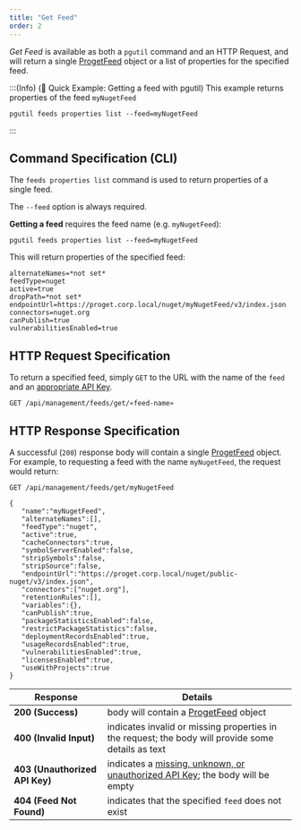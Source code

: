 ```yaml
---
title: "Get Feed"
order: 2
---
```


*Get Feed* is available as both a `pgutil` command and an HTTP Request, and will return a single [ProgetFeed](/docs/proget/reference-api/feeds/proget-api-feeds#feed-object) object or a list of properties for the specified feed.

:::(Info) (🚀 Quick Example: Getting a feed with pgutil)
This example returns properties of the feed `myNugetFeed`
```
pgutil feeds properties list --feed=myNugetFeed
```
:::

## Command Specification (CLI)
The `feeds properties list` command is used to return properties of a single feed.

The `--feed` option is always required. 

**Getting a feed** requires the feed name (e.g. `myNugetFeed`):
```
pgutil feeds properties list --feed=myNugetFeed
```
This will return properties of the specified feed:
```
alternateNames=*not set*
feedType=nuget
active=true
dropPath=*not set*
endpointUrl=https://proget.corp.local/nuget/myNugetFeed/v3/index.json
connectors=nuget.org
canPublish=true
vulnerabilitiesEnabled=true
```

## HTTP Request Specification
To return a specified feed, simply `GET` to the URL with the name of the `feed` and an [appropriate API Key](/docs/proget/reference-api/feeds/proget-api-feeds#authentication).

```
GET /api/management/feeds/get/«feed-name»
```

## HTTP Response Specification
A successful (`200`) response body will contain a single [ProgetFeed](/docs/proget/reference-api/feeds/proget-api-feeds#feed-object) object. For example, to requesting a feed with the name `myNugetFeed`, the request would return:
```
GET /api/management/feeds/get/myNugetFeed

{
   "name":"myNugetFeed",
   "alternateNames":[],
   "feedType":"nuget",
   "active":true,
   "cacheConnectors":true,
   "symbolServerEnabled":false,
   "stripSymbols":false,
   "stripSource":false,
   "endpointUrl":"https://proget.corp.local/nuget/public-nuget/v3/index.json",
   "connectors":["nuget.org"],
   "retentionRules":[],
   "variables":{},
   "canPublish":true,
   "packageStatisticsEnabled":false,
   "restrictPackageStatistics":false,
   "deploymentRecordsEnabled":true,
   "usageRecordsEnabled":true,
   "vulnerabilitiesEnabled":true,
   "licensesEnabled":true,
   "useWithProjects":true
}
```

| Response | Details |
|---|---|
| **200 (Success)** | body will contain a [ProgetFeed](/docs/proget/reference-api/feeds/proget-api-feeds#feed-object) object |
| **400 (Invalid Input)** | indicates invalid or missing properties in the request; the body will provide some details as text |
|  **403 (Unauthorized API Key)** | indicates a [missing, unknown, or unauthorized API Key](/docs/proget/reference-api/feeds/proget-api-feeds#authentication); the body will be empty |
| **404 (Feed Not Found)** | indicates that the specified `feed` does not exist |


